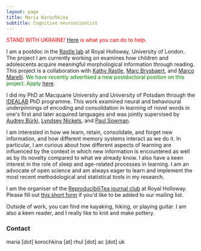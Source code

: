 ```yaml
---
layout: page
title: Maria Korochkina
subtitle: Cognitive neuroscientist
---
```


<span style="color:red">STAND WITH UKRAINE!</span> [Here](https://docs.google.com/document/d/1agAW4CQEdi5cDCSa8l8C5ez6Yflz5zaVIzMEgehqwq0/edit?fbclid=IwAR1GYhmR4HHO7v7Y7mDnaOZgESlU93Zx1_sXkbpYR-GOWzgIzIxhUN_yihk) <span style="color:red"> is what you can do to help.

I am a postdoc in the [Rastle lab](https://www.rastlelab.com/home) at Royal Holloway, University of London. The project I am currently working on examines how children and adolescents acquire meaningful morphological information through reading. This project is a collaboration with [Kathy Rastle](https://pure.royalholloway.ac.uk/portal/en/persons/kathy-rastle(b536d15d-f070-4b97-bf6e-004ed7e86c55).html), [Marc Brysbaert](http://crr.ugent.be/members/marc-brysbaert), and [Marco Marelli](https://www.marcomarelli.net). <span style="color:green">We have recently advertised a new postdoctoral position on this project. Apply </span> [here](https://jobs.royalholloway.ac.uk/Vacancy.aspx?ref=0623-283).

I did my PhD at Macquarie University and University of Potsdam through the [IDEALAB](https://phd-idealab.com/) PhD programme. This work examined neural and behavioural underpinnings of encoding and consolidation in learning of novel words in one's first and later acquired languages and was jointly supervised by [Audrey Bürki](https://audreyburki.github.io/Website/), [Lyndsey Nickels](https://researchers.mq.edu.au/en/persons/lyndsey-nickels), and [Paul Sowman](https://researchers.mq.edu.au/en/persons/paul-sowman). 

I am interested in how we learn, retain, consolidate, and forget new information, and how different memory systems interact as we do it. In particular, I am curious about how different aspects of learning are influenced by the context in which new information is encountered as well as by its novelty compared to what we already know. I also have a keen interest in the role of sleep and age-related processes in learning. I am an advocate of open science and am always eager to learn and implement the most recent methodological and statistical tools in my research. 

I am the organiser of the [ReproducibiliTea journal club](https://reproducibilitea.org/journal-clubs/#RHUL) at Royal Holloway. Please fill out [this short form](https://docs.google.com/forms/d/e/1FAIpQLScWUrF8_Catl-w7q70Puxkp69o-GnmSP3K1nRTjXMpISFkzBg/viewform?vc=0&c=0&w=1&flr=0) if you'd like to be added to our mailing list.
  
Outside of work, you can find me kayaking, hiking, or playing guitar. I am also a keen reader, and I really like to knit and make pottery. 

### Contact

maria [dot] korochkina [at] rhul [dot] ac [dot] uk
